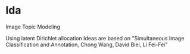 lda
===
Image Topic Modeling

Using latent Dirichlet allocation
Ideas are based on "Simultaneous Image Classification and Annotation, Chong Wang, David Blei, Li Fei-Fei"
